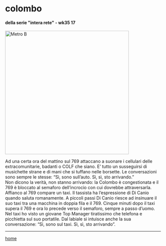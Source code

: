 # colombo 

#### della serie "intera rete" - wk35 17  
<img src="https://drive.google.com/uc?id=13uNE7F5YFy5WEN-aj86dEKROUyYxNqHn" alt="Metro B" width="400">   

<!--- /interarete121.png  --->  

Ad una certa ora del mattino sul 769 attaccano a suonare i cellulari delle extracomunitarie, badanti o COLF che siano. E’ tutto un susseguirsi di musichette strane e di mani che si tuffano nelle borsette. Le conversazioni sono sempre le stesse: “Sì, sono sull’auto. Sì, sì, sto arrivando.”  
Non dicono la verità, non stanno arrivando: la Colombo è congestionata e il 769 è bloccato al semaforo dell’incrocio con cui dovrebbe attraversarla.  
Affianco al 769 compare un taxi. Il tassista ha l’espressione di Di Canio quando saluta romanamente. A piccoli passi Di Canio riesce ad insinuare il suo taxi tra una macchina in doppia fila e il 769. Cinque minuti dopo il taxi supera il 769 e ora lo precede verso il semaforo, sempre a passo d’uomo.  
Nel taxi ho visto un giovane Top Manager tiratissimo che telefona e picchietta sul suo portatile. Dal labiale si intuisce anche la sua conversazione: “Sì, sono sul taxi. Sì, sì, sto arrivando”.  

---
[home](/interarete.md) 
